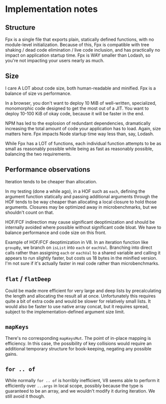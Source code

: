 # Implementation notes

## Structure

Fpx is a single file that exports plain, statically defined functions, with no module-level initialization. Because of this, Fpx is compatible with tree shaking / dead code elimination / live code inclusion, and has practically no impact on application startup time. Fpx is WAY smaller than Lodash, so you're not impacting your users nearly as much.

## Size

I care A LOT about code size, both human-readable and minified. Fpx is a balance of size vs performance.

In a browser, you don't want to deploy 10 MiB of well-written, specialized, monomorphic code designed to get the most out of a JIT. You want to deploy 10-100 KiB of okay code, because it will be faster in the end.

NPM has led to the explosion of redundant dependencies, dramatically increasing the total amount of code your application has to load. Again, size matters here. Fpx impacts Node startup time way less than, say, Lodash.

While Fpx has a LOT of functions, each individual function attempts to be as small as reasonably possible while being as fast as reasonably possible, balancing the two requirements.

## Performance observations

Iteration tends to be cheaper than allocation.

In my testing (done a while ago), in a HOF such as `each`, defining the argument function statically and passing additional arguments through the HOF tends to be way cheaper than allocating a local closure to hold those arguments. Closures may be optimized away in microbenchmarks, but we shouldn't count on that.

HOF/FCF indirection may cause significant deoptimization and should be internally avoided where possible without significant code bloat. We have to balance performance and code size on this front.

Example of HOF/FCF deoptimization in V8. In an iteration function like `groupBy`, we branch on `isList` into `each` or `eachVal`. Branching into direct calls rather than assigning `each` or `eachVal` to a shared variable and calling it appears to run slightly faster, but costs us 18 bytes in the minified version. I'm not sure if it's actually faster in real code rather than microbenchmarks.

## `flat` / `flatDeep`

Could be made more efficient for very large and deep lists by precalculating the length and allocating the result all at once. Unfortunately this requires quite a bit of extra code and would be slower for relatively small lists. It would also be faster to use native array concat, but it requires spread, subject to the implementation-defined argument size limit.

## `mapKeys`

There's no corresponding `mapKeysMut`. The point of in-place mapping is efficiency. In this case, the possibility of key collisions would require an additional temporary structure for book-keeping, negating any possible gains.

## `for .. of`

While normally `for .. of` is horribly inefficient, V8 seems able to perform it efficiently over `...args` in local scope, possibly because the type is guaranteed to be an array, and we wouldn't modify it during iteration. We still avoid it though.
